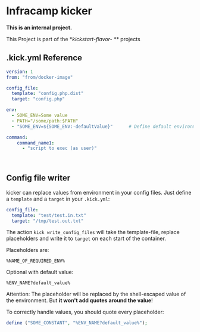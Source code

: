 # Infracamp kicker

**This is an internal project.**

This Project is part of the **kickstart-flavor-* ** projects

## .kick.yml Reference


```yaml
version: 1
from: "from/docker-image"

config_file:
  template: "config.php.dist"
  target: "config.php"

env:
  - SOME_ENV=Some value 
  - PATH="/some/path:$PATH"
  - "SOME_ENV=${SOME_ENV:-defaultValue}"      # Define default environment

command:
    command_name1:
      - "script to exec (as user)"
      
     
```

## Config file writer

kicker can replace values from environment in your config files. Just define a `template` and a
`target` in your `.kick.yml`:

```yaml
config_file:
  template: "test/test.in.txt"
  target: "/tmp/test.out.txt"
```
The action `kick write_config_files` will take the template-file, replace placeholders
and write it to `target` on each start of the container.

Placeholders are:

```
%NAME_OF_REQUIRED_ENV%
```

Optional with default value:

```
%ENV_NAME?default_value%
```

Attention: The placeholder will be replaced by the shell-escaped value of the
environment. But **it won't add quotes around the value**!

To correctly handle values, you should quote every placeholder:

```php
define ("SOME_CONSTANT", "%ENV_NAME?default_value%");
```